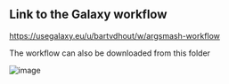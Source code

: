 ## Link to the Galaxy workflow  
https://usegalaxy.eu/u/bartvdhout/w/argsmash-workflow

The workflow can also be downloaded from this folder

![image](https://user-images.githubusercontent.com/101572525/177967562-79884df1-ed0f-4345-8bc6-fffd3d111034.png)
